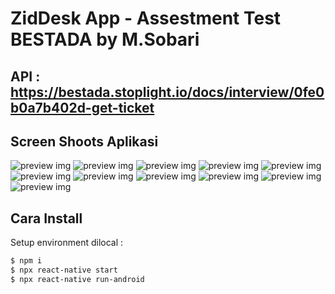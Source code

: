 # ZidDesk App - Assestment Test BESTADA  by M.Sobari
## API  : https://bestada.stoplight.io/docs/interview/0fe0b0a7b402d-get-ticket


## Screen Shoots Aplikasi 

![preview img](/ss1.png)
![preview img](/ss2.png)
![preview img](/ss3.png)
![preview img](/ss4.png)
![preview img](/ss5.png)
![preview img](/ss6.png)
![preview img](/ss7.png)
![preview img](/ss8.png)
![preview img](/ss9.png)
![preview img](/ss10.png)
![preview img](/ss11.png)


## Cara Install

Setup environment dilocal :
```bash
$ npm i
$ npx react-native start
$ npx react-native run-android
```
